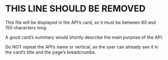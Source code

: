 # THIS LINE SHOULD BE REMOVED

This file will be displayed in the API’s card, so it must be between 80 and 150 characters long.

A good card’s summary would shortly describe the main purpose of the API.

Do NOT repeat the API’s name or vertical, as the user can already see it in the card’s title and the page’s breadcrumbs.